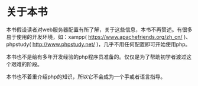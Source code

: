 # 关于本书

本书假设读者对web服务器配置有所了解，关于这些信息，本书不再赘述。有很多易于使用的开发环境，如：xampp( https://www.apachefriends.org/zh_cn/ )、phpstudy( http://www.phpstudy.net/ )，几乎不用任何配置即可开始使用php。

本书也不是给有多年开发经验的php程序员准备的。仅仅是为了帮助初学者渡过这个艰难的阶段。

本书也不着重介绍php的知识，所以它不会成为一个手或者语言指导。

